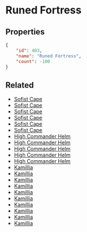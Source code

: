 # Runed Fortress

<no description available>

## Properties

```json
{
    "id": 403,
    "name": "Runed Fortress",
    "count": -100
}
```

## Related

- [Sofist Cape](../items/11910-sofist-cape.md)
- [Sofist Cape](../items/11911-sofist-cape.md)
- [Sofist Cape](../items/11912-sofist-cape.md)
- [Sofist Cape](../items/11913-sofist-cape.md)
- [Sofist Cape](../items/11914-sofist-cape.md)
- [Sofist Cape](../items/11915-sofist-cape.md)
- [High Commander Helm](../items/11916-high-commander-helm.md)
- [High Commander Helm](../items/11917-high-commander-helm.md)
- [High Commander Helm](../items/11918-high-commander-helm.md)
- [High Commander Helm](../items/11919-high-commander-helm.md)
- [High Commander Helm](../items/11920-high-commander-helm.md)
- [Kamillia](../items/11921-kamillia.md)
- [Kamillia](../items/11922-kamillia.md)
- [Kamillia](../items/11923-kamillia.md)
- [Kamillia](../items/11924-kamillia.md)
- [Kamillia](../items/11925-kamillia.md)
- [Kamillia](../items/11926-kamillia.md)
- [Kamillia](../items/11927-kamillia.md)
- [Kamillia](../items/11928-kamillia.md)
- [Kamillia](../items/11929-kamillia.md)
- [Kamillia](../items/11930-kamillia.md)

